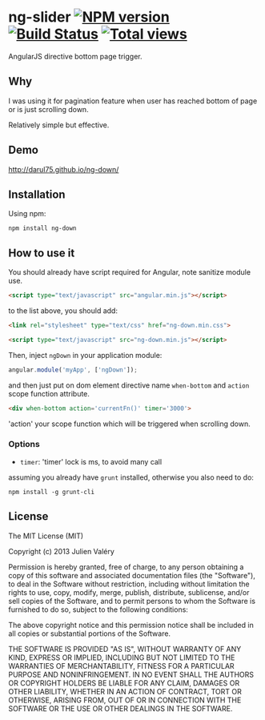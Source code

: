 ng-slider [![NPM version](https://badge.fury.io/js/ng-down.png)](http://badge.fury.io/js/ng-down) [![Build Status](https://travis-ci.org/darul75/ng-down.png?branch=master)](https://travis-ci.org/darul75/ng-down) [![Total views](https://sourcegraph.com/api/repos/github.com/darul75/ng-down/counters/views.png)](https://sourcegraph.com/github.com/darul75/ng-down)
=====================

AngularJS directive bottom page trigger.

Why
-------------

I was using it for pagination feature when user has reached bottom of page or is just scrolling down.

Relatively simple but effective.

Demo
-------------
http://darul75.github.io/ng-down/


Installation
------------

Using npm:

```
npm install ng-down
```

How to use it
-------------

You should already have script required for Angular, note sanitize module use.

```html
<script type="text/javascript" src="angular.min.js"></script>
```

to the list above, you should add:

```html
<link rel="stylesheet" type="text/css" href="ng-down.min.css">
```

```html
<script type="text/javascript" src="ng-down.min.js"></script>
```

Then, inject `ngDown` in your application module:

```javascript
angular.module('myApp', ['ngDown']);
```

and then just put on dom element directive name `when-bottom` and `action` scope function attribute.

```html
<div when-bottom action='currentFn()' timer='3000'>
```

'action' your scope function which will be triggered when scrolling down.

### Options

* `timer`: 'timer' lock is ms, to avoid many call

assuming you already have `grunt` installed, otherwise you also need to do:

```
npm install -g grunt-cli
```

## License

The MIT License (MIT)

Copyright (c) 2013 Julien Valéry

Permission is hereby granted, free of charge, to any person obtaining a copy
of this software and associated documentation files (the "Software"), to deal
in the Software without restriction, including without limitation the rights
to use, copy, modify, merge, publish, distribute, sublicense, and/or sell
copies of the Software, and to permit persons to whom the Software is
furnished to do so, subject to the following conditions:

The above copyright notice and this permission notice shall be included in
all copies or substantial portions of the Software.

THE SOFTWARE IS PROVIDED "AS IS", WITHOUT WARRANTY OF ANY KIND, EXPRESS OR
IMPLIED, INCLUDING BUT NOT LIMITED TO THE WARRANTIES OF MERCHANTABILITY,
FITNESS FOR A PARTICULAR PURPOSE AND NONINFRINGEMENT. IN NO EVENT SHALL THE
AUTHORS OR COPYRIGHT HOLDERS BE LIABLE FOR ANY CLAIM, DAMAGES OR OTHER
LIABILITY, WHETHER IN AN ACTION OF CONTRACT, TORT OR OTHERWISE, ARISING FROM,
OUT OF OR IN CONNECTION WITH THE SOFTWARE OR THE USE OR OTHER DEALINGS IN
THE SOFTWARE.




